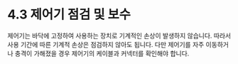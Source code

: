 # 4.3 제어기 점검 및 보수

제어기는 바닥에 고정하여 사용하는 장치로 기계적인 손상이 발생하지 않습니다. 따라서 사용 기간에 따른 기계적 손상은 점검하지 않아도 됩니다. 다만 제어기를 자주 이동하거나 충격이 가해졌을 경우 제어기의 케이블과 커넥터를 확인해야 합니다.

